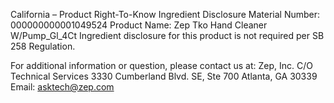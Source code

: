  
 
 
California – Product Right-To-Know Ingredient Disclosure 
Material Number: 000000000001049524 
Product Name: Zep Tko Hand Cleaner W/Pump_Gl_4Ct 
Ingredient disclosure for this product is not required per SB 258 Regulation. 
 
For additional information or question, please contact us at: 
Zep, Inc. 
C/O Technical Services 
3330 Cumberland Blvd. SE, Ste 700 
Atlanta, GA 30339 
Email: asktech@zep.com 
 
 
 
 

